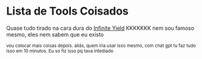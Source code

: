 # Lista de Tools Coisados

Quase tudo tirado na cara dura do [Infinite Yield](https://infyiff.github.io/) KKKKKKK nem sou famoso mesmo, eles nem sabem que eu existo

<sub> vou colocar mais coisas depois. aliás, quem iria usar isso mesmo, com chat gpt tu faz tudo isso em 10 minutos. Eu so fiz isso pq tava intediado </sub>

